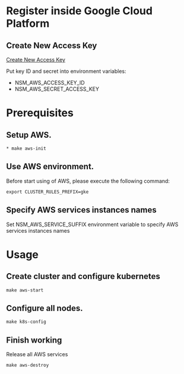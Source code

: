 # Register inside Google Cloud Platform

## Create New Access Key

[Create New Access Key](https://console.aws.amazon.com/iam/home?region=us-east-2#/security_credentials)

Put key ID and secret into environment variables:
* NSM_AWS_ACCESS_KEY_ID
* NSM_AWS_SECRET_ACCESS_KEY

# Prerequisites

## Setup AWS.

```shell
* make aws-init
```

## Use AWS environment.

Before start using of AWS, please execute the following command:

```shell
export CLUSTER_RULES_PREFIX=gke
```

## Specify AWS services instances names

Set NSM_AWS_SERVICE_SUFFIX environment variable to specify AWS services instances names

# Usage

## Create cluster and configure kubernetes

```shell
make aws-start
```

## Configure all nodes.

```shell
make k8s-config
```

## Finish working

Release all AWS services

```shell
make aws-destroy
```
